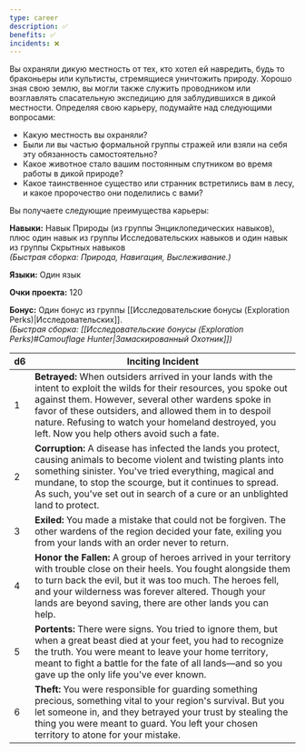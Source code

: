 ```yaml
---
type: career
description: ✅
benefits: ✅
incidents: ❌
---
```

Вы охраняли дикую местность от тех, кто хотел ей навредить, будь то браконьеры или культисты, стремящиеся уничтожить природу. Хорошо зная свою землю, вы могли также служить проводником или возглавлять спасательную экспедицию для заблудившихся в дикой местности. Определяя свою карьеру, подумайте над следующими вопросами:
- Какую местность вы охраняли?
- Были ли вы частью формальной группы стражей или взяли на себя эту обязанность самостоятельно?
- Какое животное стало вашим постоянным спутником во время работы в дикой природе?
- Какое таинственное существо или странник встретились вам в лесу, и какое пророчество они поделились с вами?

Вы получаете следующие преимущества карьеры:

**Навыки:** Навык Природы (из группы Энциклопедических навыков), плюс один навык из группы Исследовательских навыков и один навык из группы Скрытных навыков  
_(Быстрая сборка: Природа, Навигация, Выслеживание.)_

**Языки:** Один язык

**Очки проекта:** 120

**Бонус:** Один бонус из группы [[Исследовательские бонусы (Exploration Perks)|Исследовательских]].  
_(Быстрая сборка: [[Исследовательские бонусы (Exploration Perks)#Camouflage Hunter|Замаскированный Охотник]])_

| d6  | Inciting Incident                                                                                                                                                                                                                                                                                                                             |
| --- | --------------------------------------------------------------------------------------------------------------------------------------------------------------------------------------------------------------------------------------------------------------------------------------------------------------------------------------------- |
| 1   | **Betrayed:** When outsiders arrived in your lands with the intent to exploit the wilds for their resources, you spoke out against them. However, several other wardens spoke in favor of these outsiders, and allowed them in to despoil nature. Refusing to watch your homeland destroyed, you left. Now you help others avoid such a fate. |
| 2   | **Corruption:** A disease has infected the lands you protect, causing animals to become violent and twisting plants into something sinister. You've tried everything, magical and mundane, to stop the scourge, but it continues to spread. As such, you've set out in search of a cure or an unblighted land to protect.                     |
| 3   | **Exiled:** You made a mistake that could not be forgiven. The other wardens of the region decided your fate, exiling you from your lands with an order never to return.                                                                                                                                                                      |
| 4   | **Honor the Fallen:** A group of heroes arrived in your territory with trouble close on their heels. You fought alongside them to turn back the evil, but it was too much. The heroes fell, and your wilderness was forever altered. Though your lands are beyond saving, there are other lands you can help.                                 |
| 5   | **Portents:** There were signs. You tried to ignore them, but when a great beast died at your feet, you had to recognize the truth. You were meant to leave your home territory, meant to fight a battle for the fate of all lands—and so you gave up the only life you've ever known.                                                        |
| 6   | **Theft:** You were responsible for guarding something precious, something vital to your region's survival. But you let someone in, and they betrayed your trust by stealing the thing you were meant to guard. You left your chosen territory to atone for your mistake.                                                                     |
